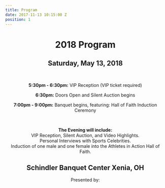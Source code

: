 ```yaml
---
title: Program
date: 2017-11-13 10:15:00 Z
position: 1
---
```


<div style="text-align: center;">

<h1><span style =color:"Red";></span>2018 Program</h1>

<h2>Saturday, May 13, 2018</h2>
<br>
<p><b>5:30pm - 6:30pm:</b>
VIP Reception (VIP ticket required)</p>

<p><b>6:30pm:</b>
Doors Open and Silent Auction begins</p>

<p><b>7:00pm - 9:00pm:</b>
Banquet begins, featuring:
Hall of Faith Induction Ceremony</p>
<br>
<p><b>The Evening will include:</b><br>
VIP Reception, Silent Auction, and Video Highlights.
<br>Personal Interviews with Sports Celebrities.
<br>Induction of one male and one female into the Athletes in Action Hall of Faith.</p>

<h2>Schindler Banquet Center Xenia, OH</h2>

Presented by:
</div>
